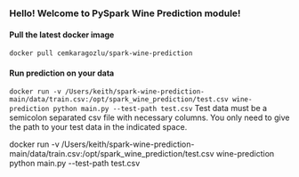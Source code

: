 ### Hello! Welcome to PySpark Wine Prediction module!

#### Pull the latest docker image

`docker pull cemkaragozlu/spark-wine-prediction`

#### Run prediction on your data

`docker run -v /Users/keith/spark-wine-prediction-main/data/train.csv:/opt/spark_wine_prediction/test.csv wine-prediction python main.py --test-path test.csv`
Test data must be a semicolon separated csv file with necessary columns.
You only need to give the path to your test data in the indicated space.

docker run -v /Users/keith/spark-wine-prediction-main/data/train.csv:/opt/spark_wine_prediction/test.csv wine-prediction python main.py --test-path test.csv
